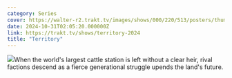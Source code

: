 ```yaml
---
category: Series
cover: https://walter-r2.trakt.tv/images/shows/000/220/513/posters/thumb/48766f0c6e.jpg.webp
date: 2024-10-31T02:05:20.000000Z
link: https://trakt.tv/shows/territory-2024
title: "Territory"
---
```


![](https://walter-r2.trakt.tv/images/shows/000/220/513/fanarts/thumb/c83444b7f5.jpg)When the world's largest cattle station is left without a clear heir, rival factions descend as a fierce generational struggle upends the land's future.
